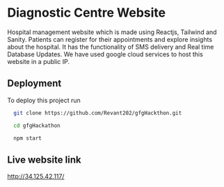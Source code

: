 
# Diagnostic Centre Website
Hospital management website which is made using Reactjs, Tailwind and Sanity. Patients can register for their appointments and explore insights about the hospital. It has the functionality of SMS delivery and Real time Database Updates.
We have used google cloud services to host this website in a public IP.




## Deployment

To deploy this project run

```bash
  git clone https://github.com/Revant202/gfgHackthon.git
```
```bash
  cd gfgHackathon
```

```bash
  npm start
```



## Live website link

http://34.125.42.117/


